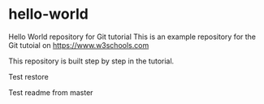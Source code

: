 # hello-world

Hello World repository for Git tutorial
This is an example repository for the Git tutoial on https://www.w3schools.com

This repository is built step by step in the tutorial.

Test restore

Test readme from master

